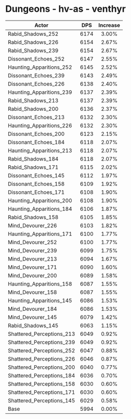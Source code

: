 # Dungeons - hv-as - venthyr
| Actor | DPS | Increase |
|---|:---:|:---:|
|Rabid_Shadows_252|6174|3.00%|
|Rabid_Shadows_226|6154|2.67%|
|Rabid_Shadows_239|6154|2.67%|
|Dissonant_Echoes_252|6147|2.55%|
|Haunting_Apparitions_252|6145|2.52%|
|Dissonant_Echoes_239|6143|2.49%|
|Dissonant_Echoes_226|6138|2.40%|
|Haunting_Apparitions_239|6137|2.39%|
|Rabid_Shadows_213|6137|2.39%|
|Rabid_Shadows_200|6136|2.37%|
|Dissonant_Echoes_213|6132|2.30%|
|Haunting_Apparitions_226|6132|2.30%|
|Dissonant_Echoes_200|6123|2.15%|
|Dissonant_Echoes_184|6118|2.07%|
|Haunting_Apparitions_213|6118|2.07%|
|Rabid_Shadows_184|6118|2.07%|
|Rabid_Shadows_171|6115|2.02%|
|Dissonant_Echoes_145|6112|1.97%|
|Dissonant_Echoes_158|6109|1.92%|
|Dissonant_Echoes_171|6108|1.90%|
|Haunting_Apparitions_200|6108|1.90%|
|Haunting_Apparitions_184|6106|1.87%|
|Rabid_Shadows_158|6105|1.85%|
|Mind_Devourer_226|6103|1.82%|
|Haunting_Apparitions_171|6100|1.77%|
|Mind_Devourer_252|6100|1.77%|
|Mind_Devourer_239|6099|1.75%|
|Mind_Devourer_213|6094|1.67%|
|Mind_Devourer_171|6090|1.60%|
|Mind_Devourer_200|6089|1.58%|
|Haunting_Apparitions_158|6087|1.55%|
|Mind_Devourer_158|6087|1.55%|
|Haunting_Apparitions_145|6086|1.53%|
|Mind_Devourer_184|6086|1.53%|
|Mind_Devourer_145|6079|1.42%|
|Rabid_Shadows_145|6063|1.15%|
|Shattered_Perceptions_213|6049|0.92%|
|Shattered_Perceptions_239|6049|0.92%|
|Shattered_Perceptions_252|6047|0.88%|
|Shattered_Perceptions_226|6046|0.87%|
|Shattered_Perceptions_200|6040|0.77%|
|Shattered_Perceptions_184|6036|0.70%|
|Shattered_Perceptions_158|6030|0.60%|
|Shattered_Perceptions_171|6030|0.60%|
|Shattered_Perceptions_145|6029|0.58%|
|Base|5994|0.00%|
